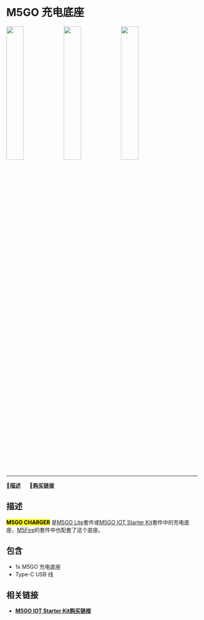 # M5GO 充电底座

<img src="assets/img/product_pics/base/m5go_base_06.png" width="30%" height="30%"><img src="assets/img/product_pics/base/m5go_base_07.png" width="30%" height="30%"><img src="assets/img/product_pics/base/m5go_base_08.png" width="30%" height="30%">

***

:memo:**[描述](#描述)**&nbsp;&nbsp;&nbsp;&nbsp;&nbsp;&nbsp;🛒**[购买链接](https://item.taobao.com/item.htm?spm=a1z10.3-c.w4002-1172588106.10.2e34425e54pbJV&id=584136175270)**

## 描述

**<mark>M5GO CHARGER</mark>** 是[M5GO Lite](zh_CN/core/m5go_lite)套件或[M5GO IOT Starter Kit](zh_CN/core/m5go)套件中的充电底座，[M5Fire](zh_CN/core/fire)的套件中也配套了这个底座。

## 包含

-  1x M5GO 充电底座
-  Type-C USB 线

## 相关链接

- **[M5GO IOT Starter Kit购买链接](https://item.taobao.com/item.htm?spm=a1z10.3-c.w4002-1172588106.10.690a425eFsoYVX&id=568283585553)**
